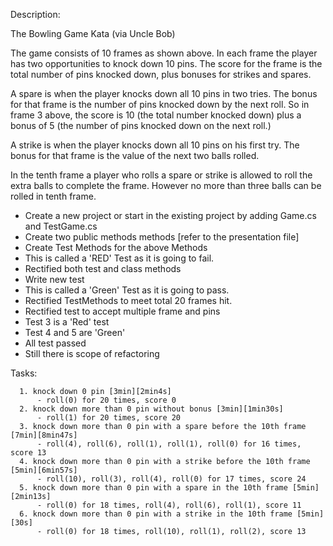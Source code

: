 Description:

The Bowling Game Kata (via Uncle Bob)

The game consists of 10 frames as shown above.  In each frame the player has
two opportunities to knock down 10 pins.  The score for the frame is the total
number of pins knocked down, plus bonuses for strikes and spares.

A spare is when the player knocks down all 10 pins in two tries.  The bonus for
that frame is the number of pins knocked down by the next roll.  So in frame 3
above, the score is 10 (the total number knocked down) plus a bonus of 5 (the
number of pins knocked down on the next roll.)

A strike is when the player knocks down all 10 pins on his first try.  The bonus
for that frame is the value of the next two balls rolled.

In the tenth frame a player who rolls a spare or strike is allowed to roll the extra
balls to complete the frame.  However no more than three balls can be rolled in
tenth frame.

- Create a new project or start in the existing project by adding Game.cs and TestGame.cs
- Create two public methods methods [refer to the presentation file]
- Create Test Methods for the above Methods
- This is called a 'RED' Test as it is going to fail.
- Rectified both test and class methods
- Write new test
- This is called a 'Green' Test as it is going to pass.
- Rectified TestMethods to meet total 20 frames hit.
- Rectified test to accept multiple frame and pins
- Test 3 is a 'Red' test
- Test 4 and 5 are 'Green'
- All test passed
- Still there is scope of refactoring

Tasks:

      1. knock down 0 pin [3min][2min4s]
          - roll(0) for 20 times, score 0
      2. knock down more than 0 pin without bonus [3min][1min30s]
          - roll(1) for 20 times, score 20
      3. knock down more than 0 pin with a spare before the 10th frame [7min][8min47s]
          - roll(4), roll(6), roll(1), roll(1), roll(0) for 16 times, score 13
      4. knock down more than 0 pin with a strike before the 10th frame [5min][6min57s]
          - roll(10), roll(3), roll(4), roll(0) for 17 times, score 24
      5. knock down more than 0 pin with a spare in the 10th frame [5min][2min13s]
          - roll(0) for 18 times, roll(4), roll(6), roll(1), score 11
      6. knock down more than 0 pin with a strike in the 10th frame [5min][30s]
          - roll(0) for 18 times, roll(10), roll(1), roll(2), score 13
